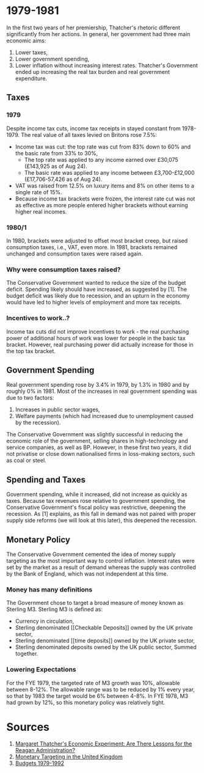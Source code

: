 # 1979-1981
In the first two years of her premiership, Thatcher's rhetoric different significantly from her actions.
In general, her government had three main economic aims:
1. Lower taxes,
2. Lower government spending,
3. Lower inflation without increasing interest rates.
Thatcher's Government ended up increasing the real tax burden and real government expenditure.
## Taxes
### 1979
Despite income tax cuts, income tax receipts in stayed constant from 1978-1979. The real value of all taxes levied on Britons rose 7.5%:
- Income tax was cut: the top rate was cut from 83% down to 60% and the basic rate from 33% to 30%,
	- The top rate was applied to any income earned over £30,075 (£143,925 as of Aug 24).
	- The basic rate was applied to any income between £3,700-£12,000 (£17,706-57,426 as of Aug 24).
- VAT was raised from 12.5% on luxury items and 8% on other items to a single rate of 15%.
- Because income tax brackets were frozen, the interest rate cut was not as effective as more people entered higher brackets without earning higher real incomes.
### 1980/1
In 1980, brackets were adjusted to offset most bracket creep, but raised consumption taxes, i.e., VAT, even more. In 1981, brackets remained unchanged and consumption taxes were raised again.
### Why were consumption taxes raised?
The Conservative Government wanted to reduce the size of the budget deficit. Spending likely should have increased, as suggested by [1]. The budget deficit was likely due to recession, and an upturn in the economy would have led to higher levels of employment and more tax receipts.
### Incentives to work..?
Income tax cuts did not improve incentives to work - the real purchasing power of additional hours of work was lower for people in the basic tax bracket. However, real purchasing power did actually increase for those in the top tax bracket.
## Government Spending
Real government spending rose by 3.4% in 1979, by 1.3% in 1980 and by roughly 0% in 1981. Most of the increases in real government spending was due to two factors:
1. Increases in public sector wages,
2. Welfare payments (which had increased due to unemployment caused by the recession).

The Conservative Government was slightly successful in reducing the economic role of the government, selling shares in high-technology and service companies, as well as BP. However, in these first two years, it did not privatise or close down nationalised firms in loss-making sectors, such as coal or steel.
## Spending and Taxes
Government spending, while it increased, did not increase as quickly as taxes. Because tax revenues rose relative to government spending, the Conservative Government's fiscal policy was restrictive, deepening the recession. As [1] explains, as this fall in demand was not paired with proper supply side reforms (we will look at this later), this deepened the recession.
## Monetary Policy
The Conservative Government cemented the idea of money supply targeting as the most important way to control inflation. Interest rates were set by the market as a result of demand whereas the supply was controlled by the Bank of England, which was not independent at this time.
### Money has many definitions
The Government chose to target a broad measure of money known as Sterling M3. Sterling M3 is defined as:
- Currency in circulation,
- Sterling denominated [[Checkable Deposits]] owned by the UK private sector,
- Sterling denominated [[time deposits]] owned by the UK private sector,
- Sterling denominated deposits owned by the UK public sector,
Summed together.
### Lowering Expectations
For the FYE 1979, the targeted rate of M3 growth was 10%, allowable between 8-12%.
The allowable range was to be reduced by 1% every year, so that by 1983 the target would be 6% between 4-8%. In FYE 1978, M3 had grown by 12%, so this monetary policy was relatively tight.
# Sources
1. [Margaret Thatcher's Economic Experiment: Are There Lessons for the Reagan Administration?](https://www.philadelphiafed.org/-/media/frbp/assets/economy/articles/business-review/1982/br82mjsm.pdf)
2. [Monetary Targeting in the United Kingdom](obsidian://open?vault=PPE&file=Personal%20Readings%2Fattachments%2F022-article-A009-en.pdf)
3. [Budgets 1979-1992](https://www.bbc.co.uk/news/special/politics97/budget97/background/bud1979_92.shtml)
